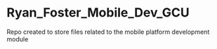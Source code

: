 # Ryan_Foster_Mobile_Dev_GCU
Repo created to store files related to the mobile platform development module
